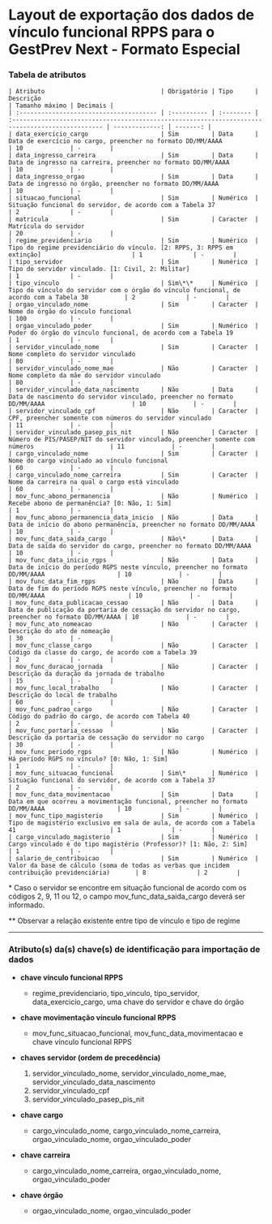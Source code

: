 # Layout de exportação dos dados de vínculo funcional RPPS para o GestPrev Next - Formato Especial

### Tabela de atributos

    | Atributo                                | Obrigatório | Tipo      | Descrição                                                                                        | Tamanho máximo | Decimais |
    | :-------------------------------------- | :---------- | :-------- | :----------------------------------------------------------------------------------------------- | -------------: | -------: |
    | data_exercicio_cargo                    | Sim         | Data      | Data de exercício no cargo, preencher no formato DD/MM/AAAA                                      | 10             | -        |
    | data_ingresso_carreira                  | Sim         | Data      | Data de ingresso na carreira, preencher no formato DD/MM/AAAA                                    | 10             | -        |
    | data_ingresso_orgao                     | Sim         | Data      | Data de ingresso no órgão, preencher no formato DD/MM/AAAA                                       | 10             | -        |
    | situacao_funcional                      | Sim         | Numérico  | Situação funcional do servidor, de acordo com a Tabela 37                                        | 2              | -        |
    | matricula                               | Sim         | Caracter  | Matrícula do servidor                                                                            | 20             | -        |
    | regime_previdenciario                   | Sim         | Numérico  | Tipo do regime previdenciário do vínculo. [2: RPPS, 3: RPPS em extinção]                         | 1              | -        |
    | tipo_servidor                           | Sim         | Numérico  | Tipo do servidor vinculado. [1: Civil, 2: Militar]                                               | 1              | -        |
    | tipo_vinculo                            | Sim\*\*     | Numérico  | Tipo do vínculo do servidor com o órgão do vínculo funcional, de acordo com a Tabela 38          | 2              | -        |
    | orgao_vinculado_nome                    | Sim         | Caracter  | Nome do órgão do vínculo funcional                                                               | 100            | -        |
    | orgao_vinculado_poder                   | Sim         | Numérico  | Poder do órgão do vínculo funcional, de acordo com a Tabela 19                                   | 1              | -        |
    | servidor_vinculado_nome                 | Sim         | Caracter  | Nome completo do servidor vinculado                                                              | 80             | -        |
    | servidor_vinculado_nome_mae             | Não         | Caracter  | Nome completo da mãe do servidor vinculado                                                       | 80             | -        |
    | servidor_vinculado_data_nascimento      | Não         | Data      | Data de nascimento do servidor vinculado, preencher no formato DD/MM/AAAA                        | 10             | -        |
    | servidor_vinculado_cpf                  | Não         | Caracter  | CPF, preencher somente com números do servidor vinculado                                         | 11             | -        |
    | servidor_vinculado_pasep_pis_nit        | Não         | Caracter  | Número de PIS/PASEP/NIT do servidor vinculado, preencher somente com números                     | 11             | -        |
    | cargo_vinculado_nome                    | Sim         | Caracter  | Nome do cargo vinculado ao vínculo funcional                                                     | 60             | -        |
    | cargo_vinculado_nome_carreira           | Sim         | Caracter  | Nome da carreira na qual o cargo está vinculado                                                  | 60             | -        |
    | mov_func_abono_permanencia              | Não         | Numérico  | Recebe abono de permanência? [0: Não, 1: Sim]                                                    | 1              | -        |
    | mov_func_abono_permanencia_data_inicio  | Não         | Data      | Data de início do abono permanência, preencher no formato DD/MM/AAAA                             | 10             | -        |
    | mov_func_data_saida_cargo               | Não\*       | Data      | Data de saída do servidor do cargo, preencher no formato DD/MM/AAAA                              | 10             | -        |
    | mov_func_data_inicio_rgps               | Não         | Data      | Data de início do período RGPS neste vínculo, preencher no formato DD/MM/AAAA                    | 10             | -        |
    | mov_func_data_fim_rgps                  | Não         | Data      | Data de fim do período RGPS neste vínculo, preencher no formato DD/MM/AAAA                       | 10             | -        |
    | mov_func_data_publicacao_cessao         | Não         | Data      | Data de publicação da portaria de cessação do servidor no cargo, preencher no formato DD/MM/AAAA | 10             | -        |
    | mov_func_ato_nomeacao                   | Não         | Caracter  | Descrição do ato de nomeação                                                                     | 30             | -        |
    | mov_func_classe_cargo                   | Não         | Caracter  | Código da classe do cargo, de acordo com a Tabela 39                                             | 2              | -        |
    | mov_func_duracao_jornada                | Não         | Caracter  | Descrição da duração da jornada de trabalho                                                      | 15             | -        |
    | mov_func_local_trabalho                 | Não         | Caracter  | Descrição do local de trabalho                                                                   | 60             | -        |
    | mov_func_padrao_cargo                   | Não         | Caracter  | Código do padrão do cargo, de acordo com Tabela 40                                               | 2              | -        |
    | mov_func_portaria_cessao                | Não         | Caracter  | Descrição da portaria de cessação do servidor no cargo                                           | 30             | -        |
    | mov_func_periodo_rgps                   | Não         | Numérico  | Há período RGPS no vínculo? [0: Não, 1: Sim]                                                     | 1              | -        |
    | mov_func_situacao_funcional             | Sim\*       | Numérico  | Situação funcional do servidor, de acordo com a Tabela 37                                        | 2              | -        |
    | mov_func_data_movimentacao              | Sim         | Data      | Data em que ocorreu a movimentação funcional, preencher no formato DD/MM/AAAA                    | 10             | -        |
    | mov_func_tipo_magisterio                | Sim         | Numérico  | Tipo de magistério exclusivo em sala de aula, de acordo com a Tabela 41                          | 1              | -        |
    | cargo_vinculado_magisterio              | Sim         | Numérico  | Cargo vinculado é do tipo magistério (Professor)? [1: Não, 2: Sim]                               | 1              | -        |
    | salario_de_contribuicao                 | Sim         | Numérico  | Valor da base de cálculo (soma de todas as verbas que incidem contribuição previdenciária)       | 8              | 2        |

\* Caso o servidor se encontre em situação funcional de acordo com os códigos 2, 9, 11 ou 12, o campo mov_func_data_saida_cargo deverá ser informado.

\*\* Observar a relação existente entre tipo de vínculo e tipo de regime

---

### Atributo(s) da(s) chave(s) de identificação para importação de dados

* **chave vínculo funcional RPPS**
    * regime_previdenciario, tipo_vinculo, tipo_servidor, data_exercicio_cargo, uma chave do servidor e chave do órgão

* **chave movimentação vínculo funcional RPPS**
    * mov_func_situacao_funcional, mov_func_data_movimentacao e chave vínculo funcional RPPS

* **chaves servidor (ordem de precedência)**
    1. servidor_vinculado_nome, servidor_vinculado_nome_mae, servidor_vinculado_data_nascimento
    2. servidor_vinculado_cpf
    3. servidor_vinculado_pasep_pis_nit

* **chave cargo**
    * cargo_vinculado_nome, cargo_vinculado_nome_carreira, orgao_vinculado_nome, orgao_vinculado_poder

* **chave carreira**
    * cargo_vinculado_nome_carreira, orgao_vinculado_nome, orgao_vinculado_poder

* **chave órgão**
    * orgao_vinculado_nome, orgao_vinculado_poder
